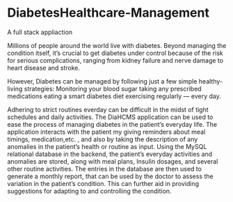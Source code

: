 # DiabetesHealthcare-Management

A full stack appliaction


Millions of people around the world live with diabetes. 
Beyond managing the condition itself, it’s crucial to get diabetes under control because of the risk for serious complications, 
ranging from kidney failure and nerve damage to heart disease and stroke.


However, Diabetes can be managed by following just a few simple healthy-living strategies: 
        Monitoring your blood sugar
        taking any prescribed medications
        eating a smart diabetes diet
        exercising regularly — every day.

Adhering to strict routines everday can be difficult in the midst of tight schedules and daily activities. 
The DiaHCMS application can be used to ease the process of managing diabetes in the patient’s everyday life.
The application interacts with the patient my giving reminders about meal timings, medication,etc. , and also by taking the description of any anomalies in the patient’s health or routine as input. 
Using the MySQL relational database in the backend, the patient’s everyday activities and anomalies are stored, along with meal plans, 
Insulin dosages, and several other routine activities.
The entries in the database are then used to generate a monthly report, that can be used by the doctor to assess the variation in the 
patient’s condition. This can further aid in providing suggestions for adapting to and controlling the condition.
